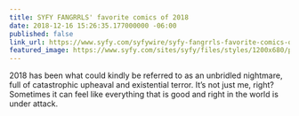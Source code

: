 ```yaml
---
title: SYFY FANGRRLS' favorite comics of 2018
date: 2018-12-16 15:26:35.177000000 -06:00
published: false
link_url: https://www.syfy.com/syfywire/syfy-fangrrls-favorite-comics-of-2018
featured_image: https://www.syfy.com/sites/syfy/files/styles/1200x680/public/2018/12/20181.jpg?itok=OotOlizt
---
```


2018 has been what could kindly be referred to as an unbridled nightmare, full of catastrophic upheaval and existential terror. It’s not just me, right? Sometimes it can feel like everything that is good and right in the world is under attack.